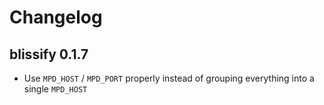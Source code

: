 # Changelog

## blissify 0.1.7

* Use `MPD_HOST` / `MPD_PORT` properly instead of grouping everything into
  a single `MPD_HOST`
